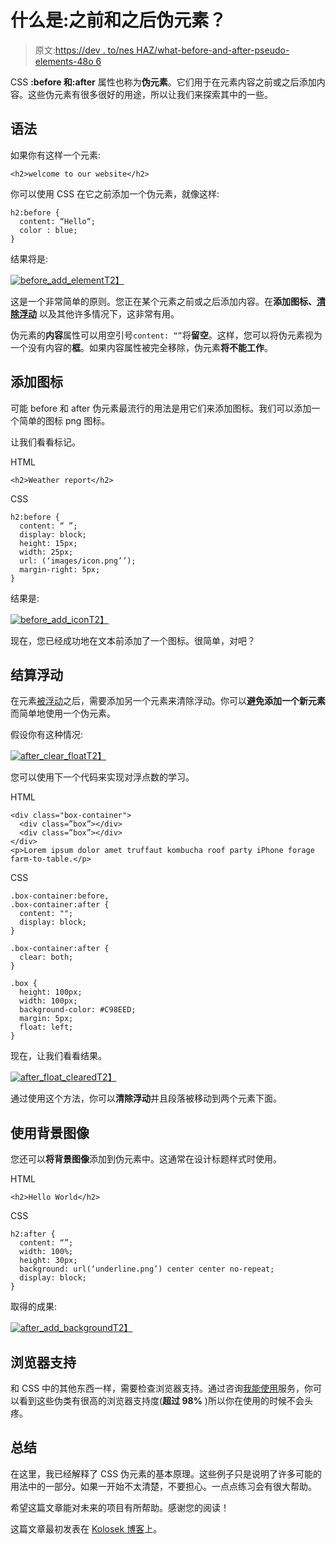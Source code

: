 # 什么是:之前和之后伪元素？

> 原文:[https://dev . to/nes HAZ/what-before-and-after-pseudo-elements-48o 6](https://dev.to/neshaz/what-are-before-and-after-pseudo-elements-48o6)

CSS **:before 和:after** 属性也称为**伪元素**。它们用于在元素内容之前或之后添加内容。这些伪元素有很多很好的用途，所以让我们来探索其中的一些。

## 语法

如果你有这样一个元素:

`<h2>welcome to our website</h2>`

你可以使用 CSS 在它之前添加一个伪元素，就像这样:

```
h2:before {
  content: “Hello“;
  color : blue;
} 
```

结果将是:

[![before_add_element](../Images/f0ad55ed456405da4e264d7d0983e463.png)T2】](https://res.cloudinary.com/practicaldev/image/fetch/s--zZ-GgYpZ--/c_limit%2Cf_auto%2Cfl_progressive%2Cq_auto%2Cw_880/https://kolosek.com/content/images/2018/03/before_add_element.png)

这是一个非常简单的原则。您正在某个元素之前或之后添加内容。在**添加图标、[清除浮动](https://kolosek.com/css-clear-float/)** 以及其他许多情况下，这非常有用。

伪元素的**内容**属性可以用空引号`content: “”`将**留空**。这样，您可以将伪元素视为一个没有内容的**框**。如果内容属性被完全移除，伪元素**将不能工作**。

## 添加图标

可能 before 和 after 伪元素最流行的用法是用它们来添加图标。我们可以添加一个简单的图标 png 图标。

让我们看看标记。

HTML

```
<h2>Weather report</h2> 
```

CSS

```
h2:before {
  content: “ ”; 
  display: block;
  height: 15px;
  width: 25px;
  url: (‘images/icon.png’’);
  margin-right: 5px;
} 
```

结果是:

[![before_add_icon](../Images/08c392a405089a156bde82ed3b484ed0.png)T2】](https://res.cloudinary.com/practicaldev/image/fetch/s--JKcr8wVP--/c_limit%2Cf_auto%2Cfl_progressive%2Cq_auto%2Cw_880/https://kolosek.com/content/images/2018/03/before_add_icon.png)

现在，您已经成功地在文本前添加了一个图标。很简单，对吧？

## 结算浮动

在元素[被浮动](https://kolosek.com/css-float/)之后，需要添加另一个元素来清除浮动。你可以**避免添加一个新元素**而简单地使用一个伪元素。

假设你有这种情况:

[![after_clear_float](../Images/662d549f5a0a37a885adb4c4f03f0261.png)T2】](https://res.cloudinary.com/practicaldev/image/fetch/s--nPZ3Oqt1--/c_limit%2Cf_auto%2Cfl_progressive%2Cq_auto%2Cw_880/https://kolosek.com/content/images/2018/03/after_clear_float.png)

您可以使用下一个代码来实现对浮点数的学习。

HTML

```
<div class="box-container">
  <div class=”box”></div>
  <div class=”box”></div>
</div>
<p>Lorem ipsum dolor amet truffaut kombucha roof party iPhone forage farm-to-table.</p> 
```

CSS

```
.box-container:before,
.box-container:after {
  content: "";
  display: block;
}

.box-container:after {
  clear: both;
}

.box {
  height: 100px;
  width: 100px;
  background-color: #C98EED;
  margin: 5px;
  float: left;
} 
```

现在，让我们看看结果。

[![after_float_cleared](../Images/fd0b0b7d49ec93eddee5bfcb72cd2d46.png)T2】](https://res.cloudinary.com/practicaldev/image/fetch/s--M6_preI9--/c_limit%2Cf_auto%2Cfl_progressive%2Cq_auto%2Cw_880/https://kolosek.com/content/images/2018/03/after_float_cleared.png)

通过使用这个方法，你可以**清除浮动**并且段落被移动到两个元素下面。

## 使用背景图像

您还可以**将背景图像**添加到伪元素中。这通常在设计标题样式时使用。

HTML

```
<h2>Hello World</h2> 
```

CSS

```
h2:after {
  content: “”;
  width: 100%;
  height: 30px;
  background: url(‘underline.png’) center center no-repeat;
  display: block;
} 
```

取得的成果:

[![after_add_background](../Images/25ce807f48cf00a5b729326c491496d3.png)T2】](https://res.cloudinary.com/practicaldev/image/fetch/s--FAhC1vac--/c_limit%2Cf_auto%2Cfl_progressive%2Cq_auto%2Cw_880/https://kolosek.com/content/images/2018/03/after_add_background.png)

## 浏览器支持

和 CSS 中的其他东西一样，需要检查浏览器支持。通过咨询[我能使用](https://caniuse.com/#search=%3Abefore)服务，你可以看到这些伪类有很高的浏览器支持度(**超过 98%** )所以你在使用的时候不会头疼。

## 总结

在这里，我已经解释了 CSS 伪元素的基本原理。这些例子只是说明了许多可能的用法中的一部分。如果一开始不太清楚，不要担心。一点点练习会有很大帮助。

希望这篇文章能对未来的项目有所帮助。感谢您的阅读！

这篇文章最初发表在 [Kolosek 博客](https://kolosek.com/css-before-and-after/?utm_source=dvt)上。